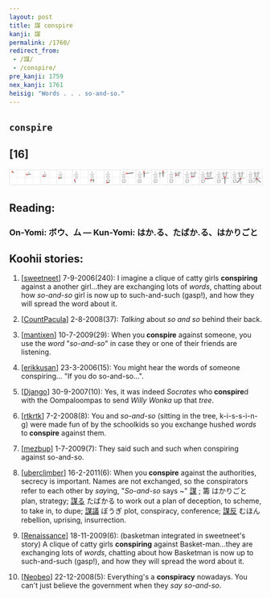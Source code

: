 ```yaml
---
layout: post
title: 謀 conspire
kanji: 謀
permalink: /1760/
redirect_from:
 - /謀/
 - /conspire/
pre_kanji: 1759
nex_kanji: 1761
heisig: "Words . . . so-and-so."
---
```


## `conspire`

## [16]

<div class="stroke"><img src="../images/E8AC80.png" /></div>

## Reading:

### On-Yomi: ボウ、ム &mdash; Kun-Yomi: はか.る、たばか.る、はかりごと

## Koohii stories:

1) [<a href="http://kanji.koohii.com/profile/sweetneet">sweetneet</a>] 7-9-2006(240): I imagine a clique of catty girls <strong>conspiring</strong> against a another girl...they are exchanging lots of <em>words</em>, chatting about how <em>so-and-so</em> girl is now up to such-and-such (gasp!), and how they will spread the word about it. 

2) [<a href="http://kanji.koohii.com/profile/CountPacula">CountPacula</a>] 2-8-2008(37): <em>Talking</em> about <em>so and so</em> behind their back. 

3) [<a href="http://kanji.koohii.com/profile/mantixen">mantixen</a>] 10-7-2009(29): When you<strong> conspire</strong> against someone, you use the <em>word</em> &quot;<em>so-and-so</em>&quot; in case they or one of their friends are listening. 

4) [<a href="http://kanji.koohii.com/profile/erikkusan">erikkusan</a>] 23-3-2006(15): You might hear the words of someone conspiring... &quot;If you do so-and-so...&quot;. 

5) [<a href="http://kanji.koohii.com/profile/Django">Django</a>] 30-9-2007(10): Yes, it was indeed <em>Socrates</em> who<strong> conspire</strong>d with the Oompaloompas to send <em>Willy Wonka</em> up that <em>tree</em>. 

6) [<a href="http://kanji.koohii.com/profile/rtkrtk">rtkrtk</a>] 7-2-2008(8): You and <em>so-and-so</em> (sitting in the tree, k-i-s-s-i-n-g) were made fun of by the schoolkids so you exchange hushed <em>words</em> to<strong> conspire</strong> against them. 

7) [<a href="http://kanji.koohii.com/profile/mezbup">mezbup</a>] 1-7-2009(7): They said such and such when conspiring against so-and-so. 

8) [<a href="http://kanji.koohii.com/profile/uberclimber">uberclimber</a>] 16-2-2011(6): When you<strong> conspire</strong> against the authorities, secrecy is important. Names are not exchanged, so the conspirators refer to each other by <em>say</em>ing, &quot;<em>So-and-so</em> says ~&quot;   <a href="http://jisho.org/kanji/details/謀">謀</a>  ; 籌 はかりごと plan, strategy;   <a href="http://jisho.org/kanji/details/謀る">謀る</a>   たばかる to work out a plan of deception, to scheme, to take in, to dupe;   <a href="http://jisho.org/kanji/details/謀議">謀議</a>   ぼうぎ plot, conspiracy, conference;   <a href="http://jisho.org/kanji/details/謀反">謀反</a>   むほん rebellion, uprising, insurrection. 

9) [<a href="http://kanji.koohii.com/profile/Renaissance">Renaissance</a>] 18-11-2009(6): (basketman integrated in sweetneet&#039;s story) A clique of catty girls <strong>conspiring</strong> against Basket-man...they are exchanging lots of <em>words</em>, chatting about how Basketman is now up to such-and-such (gasp!), and how they will spread the word about it. 

10) [<a href="http://kanji.koohii.com/profile/Neobeo">Neobeo</a>] 22-12-2008(5): Everything&#039;s a <strong>conspiracy</strong> nowadays. You can&#039;t just believe the government when they <em>say so-and-so</em>. 
